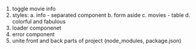 1. toggle movie info
2. styles: 
  a. info - separated component
  b. form aside
  c. movies - table
  d. colorful and fabulous
3. loader componenet
4. error component
5. unite front and back parts of project (node_modules, package.json)
